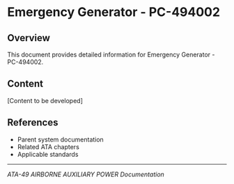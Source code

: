 # Emergency Generator - PC-494002

## Overview

This document provides detailed information for Emergency Generator - PC-494002.

## Content

[Content to be developed]

## References

- Parent system documentation
- Related ATA chapters
- Applicable standards

---

*ATA-49 AIRBORNE AUXILIARY POWER Documentation*
